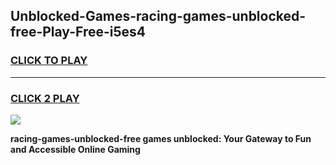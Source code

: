
## Unblocked-Games-racing-games-unblocked-free-Play-Free-i5es4
<h3>
<a href="https://premium76.site?title=racing-games-unblocked-free&ref=23A">CLICK TO PLAY</a></h3>
<hr>

<h3>
<a href="https://premium76.site?title=racing-games-unblocked-free&ref=23A">CLICK 2 PLAY</a>
  
</h3>

<a href="https://premium76.site?title=racing-games-unblocked-free&ref=23A"><img src="https://clearcache.store/games.png"></a>


**racing-games-unblocked-free games unblocked: Your Gateway to Fun and Accessible Online Gaming**
